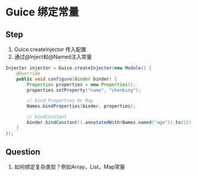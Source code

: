 # Guice 绑定常量

## Step
1. Guice.createInjector 传入配置
2. 通过@Inject和@Named注入常量
```java
Injector injector = Guice.createInjector(new Module() {
    @Override
    public void configure(Binder binder) {
        Properties properties = new Properties();
        properties.setProperty("name", "shenbing");

        // bind Properties Or Map
        Names.bindProperties(binder, properties);

        // bindConstant
        binder.bindConstant().annotatedWith(Names.named("age")).to(22);
    }
});
```
## Question
1. 如何绑定复杂类型？例如Array，List，Map常量
